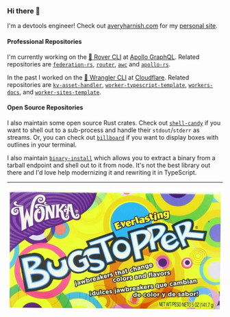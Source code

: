 ### Hi there 👋

I'm a devtools engineer! Check out [averyharnish.com](https://averyharnish.com) for my [personal site](https://github.com/EverlastingBugstopper/avery-site).

#### Professional Repositories

I'm currently working on the [🤖 Rover CLI](https://github.com/apollographql/rover) at [Apollo GraphQL](https://apollographql.com). Related repositories are [`federation-rs`](https://github.com/apollographql/federation-rs), [`router`](https://github.com/apollographql/router), [`awc`](https://github.com/apollographql/awc) and [`apollo-rs`](https://github.com/apollographql/apollo-rs).

In the past I worked on the [🤠 Wrangler CLI](https://github.com/cloudflare/wrangler) at [Cloudflare](https://cloudflare.com). Related repositories are [`kv-asset-handler`](https://github.com/cloudflare/kv-asset-handler), [`worker-typescript-template`](https://github.com/cloudflare/worker-typescript-template), [`workers-docs`](https://github.com/cloudflare/workers-docs), and [`worker-sites-template`](https://github.com/cloudflare/worker-sites-template).

#### Open Source Repositories

I also maintain some open source Rust crates. Check out [`shell-candy`](https://github.com/EverlastingBugstopper/shell-candy) if you want to shell out to a sub-process and handle their `stdout`/`stderr` as streams. Or, you can check out [`billboard`](https://github.com/EverlastingBugstopper/billboard) if you want to display boxes with outlines in your terminal.

I also maintain [`binary-install`](https://github.com/EverlastingBugstopper/binary-install) which allows you to extract a binary from a tarball endpoint and shell out to it from node. It's not the best library out there and I'd love help modernizing it and rewriting it in TypeScript.

---

![A photoshopped box of Everlasting Gobstoppers that says EverlastingBugstopper instead](./everlastingbugstopper.png)
